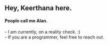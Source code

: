 <h2>Hey, Keerthana here.</h2>   
<h4>People call me Alan.</h4>
<p>- I am currently, on a reality check. :)<br>- If you are a programmer, feel free to reach out.</p>       
<!---
keerthana5958v/keerthana5958v is a ✨ special ✨ repository because its `README.md` (this file) appears on your GitHub profile. 
You can click the Preview link to take a look at your changes.   
---> 
   
